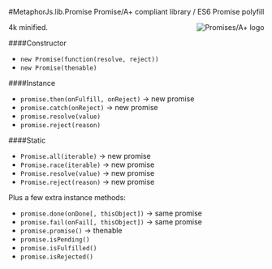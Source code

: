 #MetaphorJs.lib.Promise
Promise/A+ compliant library / ES6 Promise polyfill

<a href="http://promisesaplus.com/">
    <img src="http://promisesaplus.com/assets/logo-small.png" alt="Promises/A+ logo"
         title="Promises/A+ 1.0 compliant" align="right" />
</a>

4k minified.

####Constructor
* `new Promise(function(resolve, reject))`
* `new Promise(thenable)`

####Instance
* `promise.then(onFulfill, onReject)` -> new promise
* `promise.catch(onReject)` -> new promise
* `promise.resolve(value)`
* `promise.reject(reason)`

####Static
* `Promise.all(iterable)` -> new promise
* `Promise.race(iterable)` -> new promise
* `Promise.resolve(value)` -> new promise
* `Promise.reject(reason)` -> new promise

Plus a few extra instance methods:

* `promise.done(onDone[, thisObject])` -> same promise
* `promise.fail(onFail[, thisObject])` -> same promise
* `promise.promise()` -> thenable
* `promise.isPending()`
* `promise.isFulfilled()`
* `promise.isRejected()`